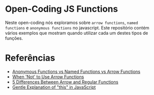 # Open-Coding JS Functions

Neste open-coding nós exploramos sobre `arrow functions`, `named functions` e `anonymous functions` no javascript. Este repositório contém vários exemplos que mostram quando utilizar cada um destes tipos de funções.

# Referências

- [Anonymous Functions vs Named Functions vs Arrow Functions](https://dev.to/mathlete/anonymous-functions-vs-named-functions-vs-arrow-functions-57pm)
- [When 'Not' to Use Arrow Functions](https://dmitripavlutin.com/when-not-to-use-arrow-functions-in-javascript/)
- [5 Differences Between Arrow and Regular Functions](https://dmitripavlutin.com/differences-between-arrow-and-regular-functions/)
- [Gentle Explanation of "this" in JavaScript](https://dmitripavlutin.com/gentle-explanation-of-this-in-javascript/#32-pitfall-separating-method-from-its-object)